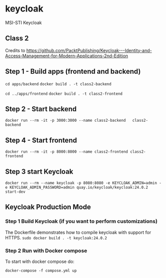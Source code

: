 # keycloak
 MSI-STI Keycloak



## Class 2

Credits to https://github.com/PacktPublishing/Keycloak---Identity-and-Access-Management-for-Modern-Applications-2nd-Edition 


## Step 1 - Build apps (frontend and backend)

```cd apps/backend```
```docker build . -t class2-backend```

```cd ../apps/frontend```
```docker build . -t class2-frontend```


## Step 2 - Start backend

```docker run --rm -it -p 3000:3000 --name class2-backend   class2-backend```


## Step 4 - Start frontend

```docker run --rm -it -p 8000:8000 --name class2-frontend class2-frontend```


## Step 3 start Keycloak
```docker run --rm --name keycloak -p 8080:8080 -e KEYCLOAK_ADMIN=admin -e KEYCLOAK_ADMIN_PASSWORD=admin quay.io/keycloak/keycloak:24.0.2  start-dev```



## Keycloak Production Mode

### Step 1 Build Keycloak (if you want to perform customizations)
The Dockerfile demonstrates how to compile keycloak with support for HTTPS.
```sudo docker build . -t keycloak:24.0.2```

### Step 2 Run with Docker compose
To start with docker compose do:

```docker-compose -f compose.yml up```